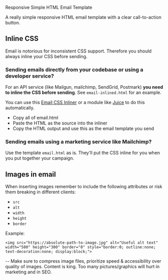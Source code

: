  Responsive Simple HTML Email Template

A really simple responsive HTML email template with a clear call-to-action button. 



## Inline CSS

Email is notorious for inconsistent CSS support. Therefore you should always inline your CSS before sending.

### Sending emails directly from your codebase or using a developer service?

For an API service (like Mailgun, mailchimp, SendGrid, Postmark) **you need to inline the CSS before sending**. See `email-inlined.html` for an example.

You can use this [Email CSS Inliner](https://htmlemail.io/inline/) or a module like [Juice](https://github.com/Automattic/juice) to do this automatically.

* Copy all of email.html
* Paste the HTML as the source into the inliner
* Copy the HTML output and use this as the email template you send

### Sending emails using a marketing service like Mailchimp?

Use the template `email.html` as is. They'll put the CSS inline for you when you put together your campaign.

## Images in email

When inserting images remember to include the following attributes or risk them breaking in different clients:

* `src`
* `alt`
* `width`
* `height`
* `border`

Example:

`<img src="https://absolute-path-to-image.jpg" alt="Useful alt text" width="500" height="300" border="0" style="border:0; outline:none; text-decoration:none; display:block;">`

-- Make sure to compress image files, prioritize speed & accessibility over quality of images. Content is king. Too many pictures/graphics will hurt in marketing and in SEO. 


